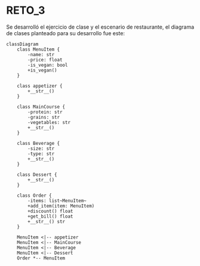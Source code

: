 # RETO_3

Se desarrolló el ejercicio de clase y el escenario de restaurante, el diagrama de clases planteado para su desarrollo fue este:
```mermaid
classDiagram
    class MenuItem {
        -name: str
        -price: float
        -is_vegan: bool
        +is_vegan()
    }

    class appetizer {
        +__str__()
    }

    class MainCourse {
        -protein: str
        -grains: str
        -vegetables: str
        +__str__()
    }

    class Beverage {
        -size: str
        -type: str
        +__str__()
    }

    class Dessert {
        +__str__()
    }

    class Order {
        -items: list~MenuItem~
        +add_item(item: MenuItem)
        +discount() float
        +get_bill() float
        +__str__() str
    }

    MenuItem <|-- appetizer
    MenuItem <|-- MainCourse
    MenuItem <|-- Beverage
    MenuItem <|-- Dessert
    Order *-- MenuItem 
```
